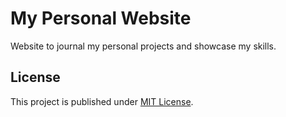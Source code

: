 
  # My Personal Website

  Website to journal my personal projects and showcase my skills.



## License

This project is published under [MIT License][license].


[license]: https://opensource.org/license/mit
